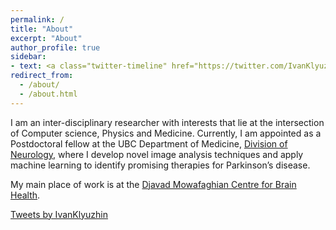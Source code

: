 ```yaml
---
permalink: /
title: "About"
excerpt: "About"
author_profile: true
sidebar:
- text: <a class="twitter-timeline" href="https://twitter.com/IvanKlyuzhin?ref_src=twsrc%5Etfw">Tweets by IvanKlyuzhin</a> <script async src="https://platform.twitter.com/widgets.js" charset="utf-8"></script>
redirect_from: 
  - /about/
  - /about.html
---
```


I am an inter-disciplinary researcher with interests that lie at the intersection of Computer science, Physics and Medicine. Currently, I am appointed as a Postdoctoral fellow at the UBC Department of Medicine, [Division of Neurology](http://neurology.med.ubc.ca), where I develop novel image analysis techniques and apply machine learning to identify promising therapies for Parkinson’s disease.

My main place of work is at the [Djavad Mowafaghian Centre for Brain Health](http://www.brain.ubc.ca).

<a class="twitter-timeline" href="https://twitter.com/IvanKlyuzhin?ref_src=twsrc%5Etfw">Tweets by IvanKlyuzhin</a> <script async src="https://platform.twitter.com/widgets.js" charset="utf-8"></script>